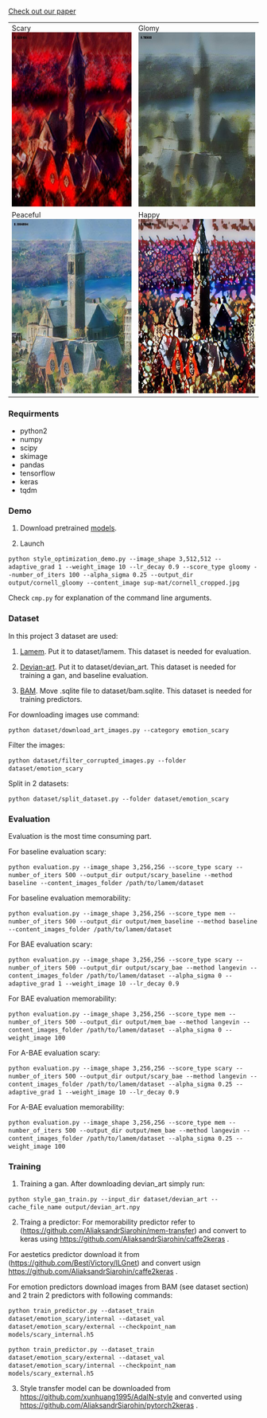 #

[Check out our paper]()

<p>
  <table>
    <tr>
           <td> Scary <br/> <img src="sup-mat/cornell_scary.jpg" width="350" height="350"/> </td>
           <td> Glomy <br/> <img src="sup-mat/cornell_gloomy.jpg" width="350" height="350"/> </td>
    </tr>
    <tr>
           <td> Peaceful <br/> <img src="sup-mat/cornell_peaceful.jpg" width="350" height="350"/> </td>
           <td> Happy <br/> <img src="sup-mat/cornell_happy.jpg" width="350" height="350"/> </td>
    </tr>
  </table>
</p>


### Requirments
* python2
* numpy
* scipy
* skimage
* pandas
* tensorflow
* keras
* tqdm 


### Demo

1. Download pretrained [models](https://yadi.sk/d/PXSo4UkN3WN35P).

2. Launch

```
python style_optimization_demo.py --image_shape 3,512,512 --adaptive_grad 1 --weight_image 10 --lr_decay 0.9 --score_type gloomy --number_of_iters 100 --alpha_sigma 0.25 --output_dir output/cornell_gloomy --content_image sup-mat/cornell_cropped.jpg
```

Check ```cmp.py``` for explanation of the command line arguments.

### Dataset

In this project 3 dataset are used:

1. [Lamem](http://memorability.csail.mit.edu/download.html). Put it to dataset/lamem. This dataset is needed for evaluation.

2. [Devian-art](https://www.dropbox.com/sh/3obloy1yp21izw3/AAC18wpp0Iuz6RHLzkfxEbt6a?dl=0). Put it to dataset/devian_art. This dataset is needed for training a gan, and baseline evaluation.

3. [BAM](https://bam-dataset.org/#download). Move .sqlite file to dataset/bam.sqlite. This dataset is needed for training predictors.

For downloading images use command:

```
python dataset/download_art_images.py --category emotion_scary
```

Filter the images:

```
python dataset/filter_corrupted_images.py --folder dataset/emotion_scary
```

Split in 2 datasets:

```
python dataset/split_dataset.py --folder dataset/emotion_scary
```


### Evaluation
Evaluation is the most time consuming part.

For baseline evaluation scary:

```
python evaluation.py --image_shape 3,256,256 --score_type scary --number_of_iters 500 --output_dir output/scary_baseline --method baseline --content_images_folder /path/to/lamem/dataset
```

For baseline evaluation memorability:

```
python evaluation.py --image_shape 3,256,256 --score_type mem --number_of_iters 500 --output_dir output/mem_baseline --method baseline --content_images_folder /path/to/lamem/dataset
```

For BAE evaluation scary:

```
python evaluation.py --image_shape 3,256,256 --score_type scary --number_of_iters 500 --output_dir output/scary_bae --method langevin --content_images_folder /path/to/lamem/dataset --alpha_sigma 0 --adaptive_grad 1 --weight_image 10 --lr_decay 0.9
```

For BAE evaluation memorability:

```
python evaluation.py --image_shape 3,256,256 --score_type mem --number_of_iters 500 --output_dir output/mem_bae --method langevin --content_images_folder /path/to/lamem/dataset --alpha_sigma 0 --weight_image 100
```

For A-BAE evaluation scary:

```
python evaluation.py --image_shape 3,256,256 --score_type scary --number_of_iters 500 --output_dir output/scary_bae --method langevin --content_images_folder /path/to/lamem/dataset --alpha_sigma 0.25 --adaptive_grad 1 --weight_image 10 --lr_decay 0.9
```

For A-BAE evaluation memorability: 

```
python evaluation.py --image_shape 3,256,256 --score_type mem --number_of_iters 500 --output_dir output/mem_bae --method langevin --content_images_folder /path/to/lamem/dataset --alpha_sigma 0.25 --weight_image 100
```


### Training

1. Training a gan. After downloading devian_art simply run:

```
python style_gan_train.py --input_dir dataset/devian_art --cache_file_name output/devian_art.npy
```

2. Traing a predictor:
For memorability predictor refer to (https://github.com/AliaksandrSiarohin/mem-transfer) and convert to keras using https://github.com/AliaksandrSiarohin/caffe2keras .

For aestetics predictor download it from (https://github.com/BestiVictory/ILGnet) and convert usign https://github.com/AliaksandrSiarohin/caffe2keras .

For emotion predictors download images from BAM (see dataset section) and 2 train 2 predictors with following commands:

```
python train_predictor.py --dataset_train dataset/emotion_scary/internal --dataset_val dataset/emotion_scary/external --checkpoint_nam models/scary_internal.h5
```

```
python train_predictor.py --dataset_train dataset/emotion_scary/external --dataset_val dataset/emotion_scary/internal --checkpoint_nam models/scary_external.h5
```

3. Style transfer model can be downloaded from https://github.com/xunhuang1995/AdaIN-style and converted using https://github.com/AliaksandrSiarohin/pytorch2keras .




